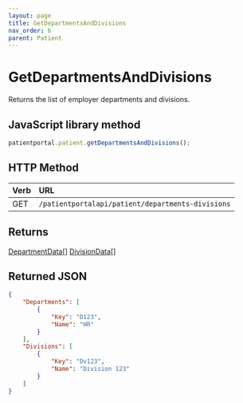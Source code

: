 ```yaml
---
layout: page
title: GetDepartmentsAndDivisions
nav_order: 6
parent: Patient
---
```


# GetDepartmentsAndDivisions

Returns the list of employer departments and divisions.

## JavaScript library method

```javascript
patientportal.patient.getDepartmentsAndDivisions();
```

## HTTP Method

| Verb | URL                                               |
|:-----|:--------------------------------------------------|
| GET | `/patientportalapi/patient/departments-divisions` |

## Returns

[DepartmentData](../objects-and-data-types/departmentdata)[]
[DivisionData](../objects-and-data-types/divisiondata)[]

## Returned JSON

```json
{
    "Departments": [
        {
            "Key": "D123",
            "Name": "HR"
        }
    ],
    "Divisions": [
        {
            "Key": "Dv123",
            "Name": "Division 123"
        }
    ]
}
```

